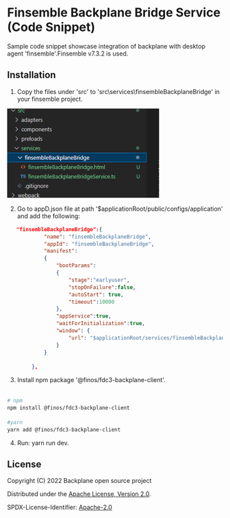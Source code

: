 # Finsemble Backplane Bridge Service (Code Snippet)

Sample code snippet showcase integration of backplane with desktop agent 'finsemble'.Finsemble v7.3.2 is used.

## Installation

1. Copy the files under 'src\' to 'src\services\finsembleBackplaneBridge' in your finsemble project.


![directory structure](../../docs/resources/finsembleBridgeDirectoryStructure.PNG)

2. Go to appD.json file at path '$applicationRoot/public/configs/application' and add the following:

```JSON
   "finsembleBackplaneBridge":{
			"name": "finsembleBackplaneBridge",
			"appId": "finsembleBackplaneBridge",
			"manifest":
			{
				"bootParams":
				{
					"stage":"earlyuser",
					"stopOnFailure":false,
					"autoStart": true,
					"timeout":10000
				},
				"appService":true,
				"waitForInitialization":true,
				"window": {
					"url": "$applicationRoot/services/finsembleBackplaneBridge/finsembleBackplaneBridge.html"
				}
			}
			
		},
```

3. Install npm package '@finos/fdc3-backplane-client'.

```sh

# npm
npm install @finos/fdc3-backplane-client

#yarn
yarn add @finos/fdc3-backplane-client

```

4. Run: yarn run dev.

## License

Copyright (C) 2022 Backplane open source project

Distributed under the [Apache License, Version 2.0](http://www.apache.org/licenses/LICENSE-2.0).

SPDX-License-Identifier: [Apache-2.0](https://spdx.org/licenses/Apache-2.0)
